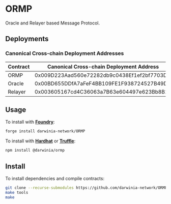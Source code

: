 # ORMP
Oracle and Relayer based Message Protocol.

## Deployments
### Canonical Cross-chain Deployment Addresses
|  Contract  |  Canonical Cross-chain Deployment Address  |
|------------|--------------------------------------------|
| ORMP       | 0x009D223Aad560e72282db9c0438Ef1ef2bf7703D |
| Oracle     | 0x00BD655DDfA7aFeF4BB109FE1F938724527B49D8 |
| Relayer    | 0x003605167cd4C36063a7B63e604497e623Bb8B10 |

## Usage
To install with [**Foundry**](https://github.com/gakonst/foundry):
```sh
forge install darwinia-network/ORMP
```

To install with [**Hardhat**](https://github.com/nomiclabs/hardhat) or [**Truffle**](https://github.com/trufflesuite/truffle):
```sh
npm install @darwinia/ormp
```

## Install 
To install dependencies and compile contracts:
```sh
git clone --recurse-submodules https://github.com/darwinia-network/ORMP.git && cd ORMP
make tools
make
```
